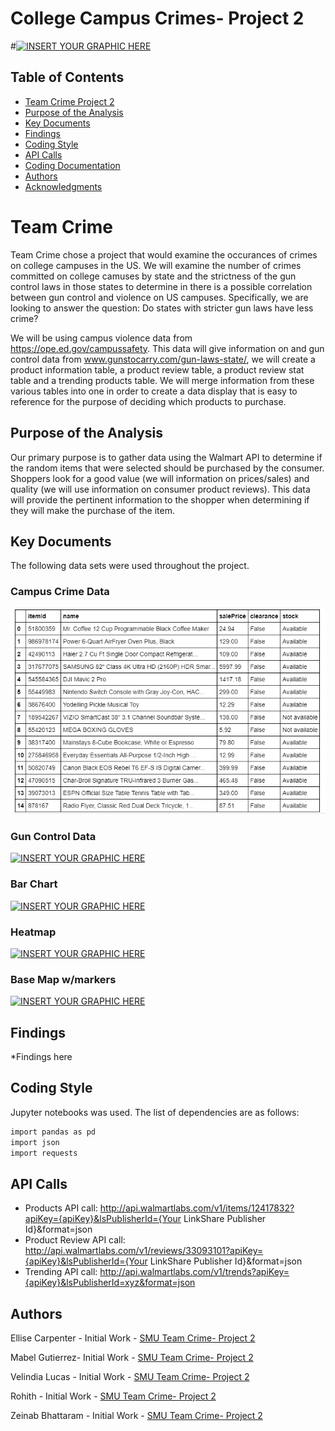 # College Campus Crimes- Project 2
#[![INSERT YOUR GRAPHIC HERE](https://calvin.edu/dotAsset/0fb469bb-8204-4e24-9d91-d14811252d39.jpg)]()


<!-- TABLE OF CONTENTS -->
## Table of Contents

* [Team Crime Project 2](#team-crime-project2)
* [Purpose of the Analysis](#purpose-of-the-analysis)
* [Key Documents](#key-documents)
* [Findings](#findings)
* [Coding Style](#coding-style)
* [API Calls](#api-calls)
* [Coding Documentation](#coding-documentation)
* [Authors](#authors)
* [Acknowledgments](#acknowledgments)


# Team Crime

Team Crime chose a project that would examine the occurances of crimes on college campuses in the US.  We will examine the number of crimes
committed on college camuses by state and the strictness of the gun control laws in those states to determine in there is a possible 
correlation between gun control and violence on US campuses.  Specifically, we are looking to answer the question: Do states with stricter 
gun laws have less crime?  

We will be using campus violence data from https://ope.ed.gov/campussafety.  This data will give information on and gun control data from www.gunstocarry.com/gun-laws-state/, we will create a product information table, a product review table, a product review stat table and a trending products table.  We will merge information from these various tables into one in order to create a data display that is easy to reference for the purpose of deciding which products to purchase.  


## Purpose of the Analysis

Our primary purpose is to gather data using the Walmart API to determine if the random items that were selected should be purchased by the consumer.  Shoppers look for a good value (we will information on prices/sales) and quality (we will use information on consumer product reviews).  This data will provide the pertinent information to the shopper when determining if they will make the purchase of the item. 


## Key Documents

The following data sets were used throughout the project.

### Campus Crime Data
[![INSERT YOUR GRAPHIC HERE](https://github.com/mabel912/ETL-Project-Shop-Smarter/blob/master/ProductList.png)]()


### Gun Control Data
[![INSERT YOUR GRAPHIC HERE](https://)]()


### Bar Chart
[![INSERT YOUR GRAPHIC HERE](https://)]()


### Heatmap
[![INSERT YOUR GRAPHIC HERE](https://)]()

### Base Map w/markers
[![INSERT YOUR GRAPHIC HERE](https://)]()



## Findings

*Findings here

## Coding Style

Jupyter notebooks was used. The list of dependencies are as follows:

```sh
import pandas as pd
import json
import requests

```

## API Calls

* Products API call:
	http://api.walmartlabs.com/v1/items/12417832?apiKey={apiKey}&lsPublisherId={Your LinkShare Publisher Id}&format=json
* Product Review API call:
	http://api.walmartlabs.com/v1/reviews/33093101?apiKey={apiKey}&lsPublisherId={Your LinkShare Publisher Id}&format=json
* Trending API call:
	http://api.walmartlabs.com/v1/trends?apiKey={apiKey}&lsPublisherId=xyz&format=json


## Authors

Ellise Carpenter - Initial Work - [SMU Team Crime- Project 2](https://github.com/ellisec)

Mabel Gutierrez- Initial Work - [SMU Team Crime- Project 2](https://github.com/mabel912)

Velindia Lucas - Initial Work - [SMU Team Crime- Project 2](https://github.com/chele0630)

Rohith  - Initial Work - [SMU Team Crime- Project 2](https://github.com/)

Zeinab Bhattaram - Initial Work - [SMU Team Crime- Project 2](https://github.com/)
